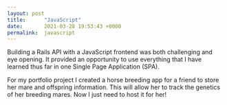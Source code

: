 ```yaml
---
layout: post
title:      "JavaScript"
date:       2021-03-28 19:53:43 +0000
permalink:  javascript
---
```



Building a Rails API with a JavaScript frontend was both challenging and eye opening. It provided an opportunity to use everything that I have learned thus far in one Single Page Application (SPA). 

For my portfolio project I created a horse breeding app for a friend to store her mare and offspring information. This will allow her to track the genetics of her breeding mares. Now I just need to host it for her! 



